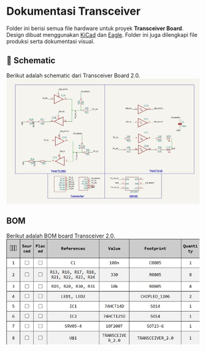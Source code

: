 # Dokumentasi Transceiver
Folder ini berisi semua file hardware untuk proyek **Transceiver Board**. Design dibuat menggunakan [KiCad](https://kicad.org/) dan [Eagle](https://www.autodesk.com/products/eagle). Folder ini juga dilengkapi file produksi serta dokumentasi visual.

## 📃 Schematic
Berikut adalah schematic dari Transceiver Board 2.0. 
![Schematic](../images/schematic.jpg)

## BOM
Berikut adalah BOM board Transceiver 2.0.
![Bom](../images/Transceiver%202.0%20bom.jpg) 
